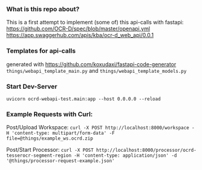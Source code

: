 ### What is this repo about?
This is a first attempt to implement (some of) this api-calls with fastapi:
<https://github.com/OCR-D/spec/blob/master/openapi.yml>
<https://app.swaggerhub.com/apis/kba/ocr-d_web_api/0.0.1>

### Templates for api-calls
generated with <https://github.com/koxudaxi/fastapi-code-generator>
`things/webapi_template_main.py` and `things/webapi_template_models.py`


### Start Dev-Server
`uvicorn ocrd-webapi-test.main:app --host 0.0.0.0 --reload`

### Example Requests with Curl:
Post/Upload Workspace:
`curl -X POST http://localhost:8000/workspace -H 'content-type: multipart/form-data' -F
 file=@things/example_ws.ocrd.zip`

Post/Start Processor:
`curl -X POST http://localhost:8000/processor/ocrd-tesserocr-segment-region -H 'content-type: application/json' -d '@things/processor-request-example.json'`
